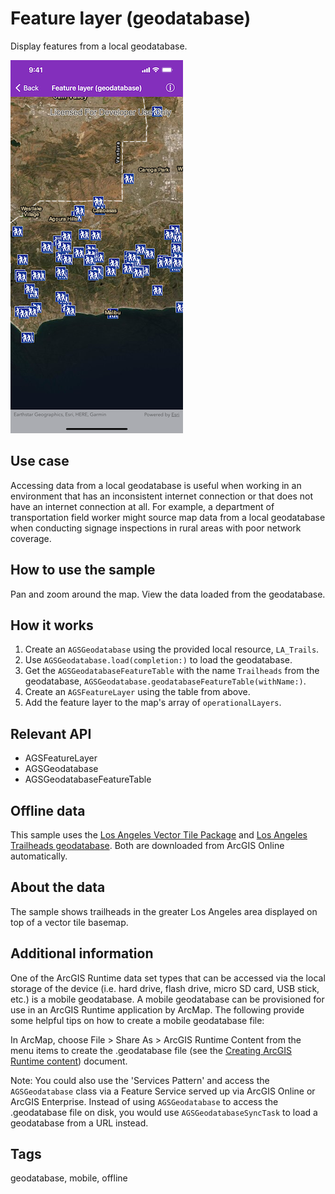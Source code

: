 # Feature layer (geodatabase)

Display features from a local geodatabase.

![Feature layer (geodatabase)](feature-layer-geodatabase.png)

## Use case

Accessing data from a local geodatabase is useful when working in an environment that has an inconsistent internet connection or that does not have an internet connection at all. For example, a department of transportation field worker might source map data from a local geodatabase when conducting signage inspections in rural areas with poor network coverage.

## How to use the sample

Pan and zoom around the map. View the data loaded from the geodatabase.

## How it works

1. Create an `AGSGeodatabase` using the provided local resource, `LA_Trails`.
2. Use `AGSGeodatabase.load(completion:)` to load the geodatabase.
3. Get the `AGSGeodatabaseFeatureTable` with the name `Trailheads` from the geodatabase, `AGSGeodatabase.geodatabaseFeatureTable(withName:)`.
4. Create an `AGSFeatureLayer` using the table from above.
5. Add the feature layer to the map's array of `operationalLayers`.

## Relevant API

* AGSFeatureLayer
* AGSGeodatabase
* AGSGeodatabaseFeatureTable

## Offline data

This sample uses the [Los Angeles Vector Tile Package](https://www.arcgis.com/home/item.html?id=d9f8ce6f6ac84b90a665a861d71a5d0a) and [Los Angeles Trailheads geodatabase](https://www.arcgis.com/home/item.html?id=2b0f9e17105847809dfeb04e3cad69e0). Both are downloaded from ArcGIS Online automatically.

## About the data

The sample shows trailheads in the greater Los Angeles area displayed on top of a vector tile basemap.

## Additional information

One of the ArcGIS Runtime data set types that can be accessed via the local storage of the device (i.e. hard drive, flash drive, micro SD card, USB stick, etc.) is a mobile geodatabase. A mobile geodatabase can be provisioned for use in an ArcGIS Runtime application by ArcMap. The following provide some helpful tips on how to create a mobile geodatabase file:

In ArcMap, choose File > Share As > ArcGIS Runtime Content from the menu items to create the .geodatabase file (see the [Creating ArcGIS Runtime content](https://desktop.arcgis.com/en/arcmap/latest/map/working-with-arcmap/creating-arcgis-runtime-content.htm)) document.

Note: You could also use the 'Services Pattern' and access the `AGSGeodatabase` class via a Feature Service served up via ArcGIS Online or ArcGIS Enterprise. Instead of using `AGSGeodatabase` to access the .geodatabase file on disk, you would use `AGSGeodatabaseSyncTask` to load a geodatabase from a URL instead.

## Tags

geodatabase, mobile, offline
